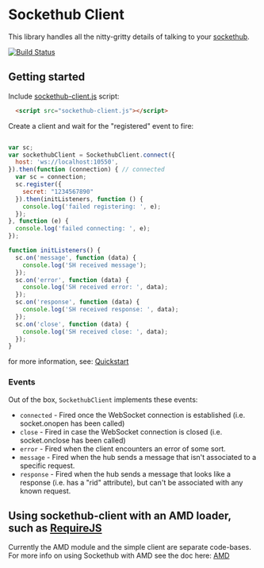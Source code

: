 
# Sockethub Client

This library handles all the nitty-gritty details of talking to your
[sockethub](http://sockethub.org/).

[![Build Status](https://secure.travis-ci.org/sockethub/sockethub-client.png)](http://travis-ci.org/sockethub/sockethub-client)

## Getting started

Include [sockethub-client.js](https://github.com/sockethub/sockethub-client/raw/master/sockethub-client.js) script:

```html
  <script src="sockethub-client.js"></script>
```

Create a client and wait for the "registered" event to fire:
```javascript

var sc;
var sockethubClient = SockethubClient.connect({
  host: 'ws://localhost:10550',
}).then(function (connection) { // connected
  var sc = connection;
  sc.register({
    secret: "1234567890"
  }).then(initListeners, function () {
    console.log('failed registering: ', e);
  });
}, function (e) {
  console.log('failed connecting: ', e);
});

function initListeners() {
  sc.on('message', function (data) {
    console.log('SH received message');
  });
  sc.on('error', function (data) {
    console.log('SH received error: ', data);
  });
  sc.on('response', function (data) {
    console.log('SH received response: ', data);
  });
  sc.on('close', function (data) {
    console.log('SH received close: ', data);
  });
}
```

for more information, see:
[Quickstart](https://github.com/sockethub/sockethub-client/raw/master/doc/quickstart.md)


### Events

Out of the box, `SockethubClient` implements these events:
* `connected` - Fired once the WebSocket connection is established (i.e. socket.onopen has been called)
* `close` - Fired in case the WebSocket connection is closed (i.e. socket.onclose has been called)
* `error` - Fired when the client encounters an error of some sort.
* `message` - Fired when the hub sends a message that isn't associated to a specific request.
* `response` - Fired when the hub sends a message that looks like a response (i.e. has a "rid" attribute), but can't be associated with any known request.


## Using sockethub-client with an AMD loader, such as [RequireJS](requirejs.org)

Currently the AMD module and the simple client are separate code-bases. For more info on using Sockethub with AMD see the doc here: [AMD](https://github.com/sockethub/sockethub-client/raw/master/doc/amd.md)
